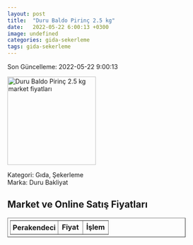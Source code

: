 ```yaml
---
layout: post
title:  "Duru Baldo Pirinç 2.5 kg"
date:   2022-05-22 6:00:13 +0300
image: undefined
categories: gida-sekerleme
tags: gida-sekerleme
---
```


Son Güncelleme: 2022-05-22 9:00:13

<img src="undefined" width="200" alt="Duru Baldo Pirinç 2.5 kg market fiyatları" />

Kategori: Gıda, Şekerleme
<br />
Marka: Duru Bakliyat

<h2>Market ve Online Satış Fiyatları</h2>

<table border="1" style="padding: 5px;width:80%;">
  <tr>
    <td style="padding: 5px;"><strong>Perakendeci</strong></td>
    <td><strong>Fiyat</strong></td>
    <td><strong>İşlem</strong></td>
  </tr>
  
</table>
